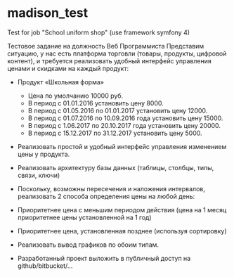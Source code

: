 # madison_test
Test for job "School uniform shop" (use framework symfony 4)


Тестовое задание на должность Веб Программиста
Представим ситуацию, у нас есть платформа торговли (товары, продукты,
цифровой контент), и требуется реализовать удобный интерфейс
управления ценами и скидками на каждый продукт:

* Продукт «Школьная форма»
  * Цена по умолчанию 10000 руб.
  * В период с 01.01.2016 установить цену 8000.
  * В период с 01.05.2016 по 01.01.2017 установить цену 12000.
  * В период с 01.07.2016 по 10.09.2016 года установить цену 15000.
  * В период с 1.06.2017 по 20.10.2017 года установить цену 20000.
  * В период с 15.12.2017 по 31.12.2017 установить цену 5000.

* Реализовать простой и удобный интерфейс управления изменением цены у продукта.
* Реализовать архитектуру базы данных (таблицы, столбцы, типы, связи, ключи)
* Поскольку, возможны пересечения и наложения интервалов, реализовать 2 способа определения цены на любой день:
* Приоритетнее цена с меньшим периодом действия (цена на 1 месяц приоритетнее цены установленной на 1 год)
* Приоритетнее цена, установленная позднее (используя сортировку)

* Реализовать вывод графиков по обоим типам.
* Разработанный проект выложить в публичный доступ на github/bitbucket/…
